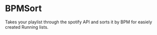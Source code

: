# BPMSort
Takes your playlist through the spotify API and sorts it by BPM for easiely created Running lists.

